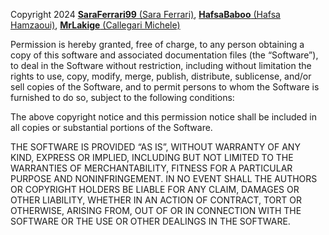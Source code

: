 Copyright 2024 [**SaraFerrari99** (Sara Ferrari)](https://github.com/SaraFerrari99), [**HafsaBaboo** (Hafsa Hamzaoui)](https://github.com/HafsaBaboo), [**MrLakige** (Callegari Michele)](https://github.com/MrLakige)

Permission is hereby granted, free of charge, to any person obtaining a copy of this software and associated documentation files (the “Software”), to deal in the Software without restriction, including without limitation the rights to use, copy, modify, merge, publish, distribute, sublicense, and/or sell copies of the Software, and to permit persons to whom the Software is furnished to do so, subject to the following conditions:

The above copyright notice and this permission notice shall be included in all copies or substantial portions of the Software.

THE SOFTWARE IS PROVIDED “AS IS”, WITHOUT WARRANTY OF ANY KIND, EXPRESS OR IMPLIED, INCLUDING BUT NOT LIMITED TO THE WARRANTIES OF MERCHANTABILITY, FITNESS FOR A PARTICULAR PURPOSE AND NONINFRINGEMENT. IN NO EVENT SHALL THE AUTHORS OR COPYRIGHT HOLDERS BE LIABLE FOR ANY CLAIM, DAMAGES OR OTHER LIABILITY, WHETHER IN AN ACTION OF CONTRACT, TORT OR OTHERWISE, ARISING FROM, OUT OF OR IN CONNECTION WITH THE SOFTWARE OR THE USE OR OTHER DEALINGS IN THE SOFTWARE.